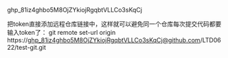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

把token直接添加远程仓库链接中，这样就可以避免同一个仓库每次提交代码都要输入token了：
git remote set-url origin https://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@github.com/LTD0622/test-git.git